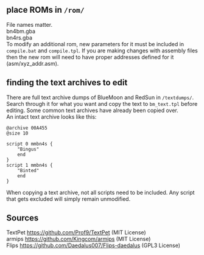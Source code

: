 ## place ROMs in `/rom/`
File names matter.  
bn4bm.gba  
bn4rs.gba  
To modify an additional rom, new parameters for it must be included in `compile.bat` and `compile.tpl`. If you are making changes with assembly files then the new rom will need to have proper addresses defined for it (asm/xyz_addr.asm).

## finding the text archives to edit
There are full text archive dumps of BlueMoon and RedSun in `/textdumps/`. Search through it for what you want and copy the text to `bm_text.tpl` before editing. Some common text archives have already been copied over.  
An intact text archive looks like this:  
``` 
@archive 00A455
@size 10

script 0 mmbn4s {
	"Bingus"
	end
}
script 1 mmbn4s {
	"Binted"
	end
}
```
When copying a text archive, not all scripts need to be included. Any script that gets excluded will simply remain unmodified.  

## Sources
TextPet <https://github.com/Prof9/TextPet> (MIT License)  
armips <https://github.com/Kingcom/armips> (MIT License)  
Flips <https://github.com/Daedalus007/Flips-daedalus> (GPL3 License)  